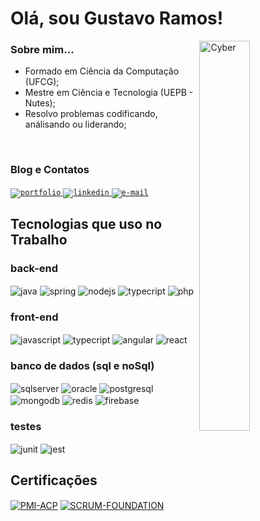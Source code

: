 # Olá, sou Gustavo Ramos! 

<img align="right" width="40%" src="https://media3.giphy.com/media/v1.Y2lkPTc5MGI3NjExcHkyMXlrcHloYmJ5bW8xdW1sY25zNXFrZXU4Mm9ma2hsc2xxOGpsbCZlcD12MV9pbnRlcm5hbF9naWZfYnlfaWQmY3Q9Zw/qgQUggAC3Pfv687qPC/giphy.gif" alt="Cyber" />

### Sobre mim...
- Formado em Ciência da Computação (UFCG); 
- Mestre em Ciência e Tecnologia (UEPB - Nutes);
- Resolvo problemas codificando, análisando ou liderando;

<br>

### Blog e Contatos
<div style="display: inline_block">
  <a href="https://medium.com/@gustavoramosdesousa">
    <code><img alt="portfolio" src="https://img.shields.io/badge/Medium-12100E?style=for-the-badge&logo=medium&logoColor=white" /></code>
  </a>
  <a href="https://www.linkedin.com/in/gustavoramosdesousa">
    <code><img alt="linkedin" src="https://img.shields.io/badge/LinkedIn-0077B5?style=for-the-badge&logo=linkedin&logoColor=white" /></code>
  </a>
  <a href="mailto:gustavogrs@gmail.com">
    <code><img alt="e-mail" src="https://img.shields.io/badge/gustavogrs@gmail.com-D14836?style=for-the-badge&logo=gmail&logoColor=white" /></code>
  </a>
</div>

## Tecnologias que uso no Trabalho
<!--
<img src="https://github-readme-stats.vercel.app/api/top-langs/?username=Pedroo-Nietoo&theme=github_dark&langs_count=10&custom_title=Minhas%20Linguagens&title_color=FFFFFF&text__color=FFFFFF&layout=compact&hide=jupyter%20notebook,portugol&exclude_repo=Portfolio-DS&card_width=290" alt="Linguagens de Pedroo-Nieto" align="left" />
-->

### back-end
<div style="display: inline_block">
  <img align="center" alt="java" src="https://img.shields.io/badge/Java-ED8B00?style=for-the-badge&logo=openjdk&logoColor=white" />
  <img align="center" alt="spring" src="https://img.shields.io/badge/Spring-6DB33F?style=for-the-badge&logo=spring&logoColor=white" />
  <img align="center" alt="nodejs" src="https://img.shields.io/badge/Node.js-43853D?style=for-the-badge&logo=node.js&logoColor=white" />
  <img align="center" alt="typecript" src="https://img.shields.io/badge/TypeScript-007ACC?style=for-the-badge&logo=typescript&logoColor=white" />
  <img align="center" alt="php" src="https://img.shields.io/badge/PHP-777BB4?style=for-the-badge&logo=php&logoColor=white" />
</div>


### front-end

<div style="display: inline_block">
  <img align="center" alt="javascript" src="https://img.shields.io/badge/JavaScript-F7DF1E?style=for-the-badge&logo=javascript&logoColor=black" />
  <img align="center" alt="typecript" src="https://img.shields.io/badge/TypeScript-007ACC?style=for-the-badge&logo=typescript&logoColor=white" />
  <img align="center" alt="angular" src="https://img.shields.io/badge/Angular-DD0031?style=for-the-badge&logo=angular&logoColor=white" />
  <img align="center" alt="react" src="https://img.shields.io/badge/React-20232A?style=for-the-badge&logo=react&logoColor=61DAFB" />
</div>

### banco de dados (sql e noSql)
<div style="display: inline_block">
  <img align="center" alt="sqlserver" src="https://img.shields.io/badge/MS%20SQL%20Server-CC2927?style=for-the-badge&logo=microsoft%20sql%20server&logoColor=white" />
  <img align="center" alt="oracle" src="https://img.shields.io/badge/Oracle-F80000?style=for-the-badge&logo=Oracle&logoColor=white" />
  <img align="center" alt="postgresql" src="https://img.shields.io/badge/PostgreSQL-316192?style=for-the-badge&logo=postgresql&logoColor=white" />
  <img align="center" alt="mongodb" src="https://img.shields.io/badge/MongoDB-4EA94B?style=for-the-badge&logo=mongodb&logoColor=white" />
  <img align="center" alt="redis" src="https://img.shields.io/badge/redis-%23DD0031.svg?&style=for-the-badge&logo=redis&logoColor=white" />
  <img align="center" alt="firebase" src="https://img.shields.io/badge/firebase-FFCA28.svg?style=for-the-badge&logo=firebase&logoColor=black"/>
</div>

### testes
<div style="display: inline_block">
  <img align="center" alt="junit" src="https://img.shields.io/badge/junit-platform-brightgreen.svg" />
  <img align="center" alt="jest" src="https://img.shields.io/badge/Jest-323330?style=for-the-badge&logo=Jest&logoColor=white" />
</div>

## Certificações
<div style="display: inline_block">
  <a href="https://www.credly.com/badges/a8743276-de55-4fce-b4f2-a5b5e3c1120f"><img align="center" alt="PMI-ACP" src="https://images.credly.com/size/70x70/images/60de4761-84eb-4d9f-a6bc-c290c2e65985/pmi-acp-600px.png" /></a>
  <a href="https://www.credly.com/badges/3e782315-2990-49f5-8d04-97b777a73f54/public_url"><img align="center" alt="SCRUM-FOUNDATION" src="https://images.credly.com/size/70x70/images/4e3d6f9f-55d7-4ea7-b0e6-f4d4ff543e22/image.png" /></a>
</div>
